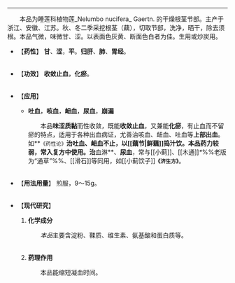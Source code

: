 ---
&emsp;&emsp;本品为睡莲科植物莲_Nelumbo nucifera_ Gaertn. 的干燥根茎节部。主产于浙江、安徽、江苏。秋、冬二季采挖根茎（藕），切取节部，洗净，晒干，除去须根。本品气微，味微甘、涩。以表面色灰黄、断面色白者为佳。生用或炒炭用。

- 【**药性**】
	**甘**、**涩**，**平**。**归肝**、**肺**、**胃经**。<br></br>

- 【**功效**】
	**收敛止血**，**化瘀**。<br></br>

- 【**应用**】
	* **吐血**，**咳血**，**衄血**，**尿血**，**崩漏**
		
		&emsp;&emsp;本品**味涩质黏**而性收敛，既能**收敛止血**，又兼能**化瘀**，有止血而不留瘀的特点，适用于各种出血病证，尤善治咳血、衄血、吐血等**上部出血**。如**`《药性论》`**治吐血、衄血不止，以[[藕节|鲜藕]]捣汁饮。本品药力较弱，常入复方中使用。治**血淋**、**尿血**，常与[[小蓟]]、[[木通]]<dfn>\*</dfn>%%老版为“通草”%%、[[滑石]]等同用，如[[小蓟饮子]]**`《济生方》`**。<br></br>

- 【**用法用量**】
	煎服，9～15g。<br></br>

- 【**现代研究**】
	1. **化学成分**
		
		&emsp;&emsp;<dfn>本品</dfn>主要含淀粉、鞣质、维生素、氨基酸和蛋白质等。<br></br>
	
	2. **药理作用**
		
		&emsp;&emsp;本品能缩短凝血时间。